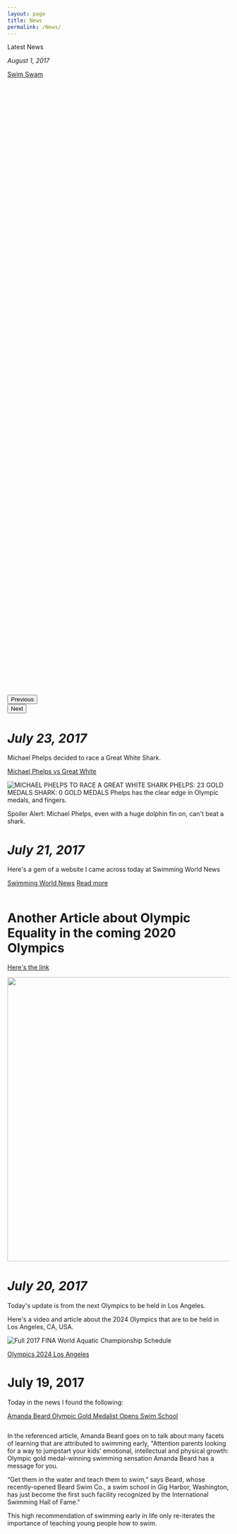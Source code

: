 ```yaml
---
layout: page
title: News
permalink: /News/
---
```


Latest News

*August 1, 2017*

[Swim Swam](http://swimswam.com)
<section id="feat-slider" class="slick-initialized slick-slider">
<div class="slick-list draggable" tabindex="0" style="padding: 0px 20%;"><div class="slick-track" style="opacity: 1; width: 5880px; transform: translate3d(-2940px, 0px, 0px);"><div class="slide slick-slide slick-cloned" style="background-image: url(&quot;https://cdn.swimswam.com/wp-content/uploads/2017/07/IOC_Slider-1600x720.jpg&quot;); width: 588px;">
<a href="https://www.olympicchannel.com/en/playback/synchro-sisters/?utm_source=swimswam_display&amp;utm_medium=SwimSwam&amp;utm_campaign=SwimSwam_Display_Slider_General_Page&amp;utm_content=SwimSwam_Display_Slider_General_Page" class="cover" target="_blank"></a>
</div><div class="slide slick-slide slick-cloned" style="background-image: url(&quot;https://cdn.swimswam.com/wp-content/uploads/2016/06/Ryan-Lochte-by-Mike-Lewis-1080x720.jpg&quot;); width: 588px;">
<a href="https://swimswam.com/links-need-2017-us-open/" class="cover"></a>
<span class="robots-noindex feat-cat">
<a href="https://swimswam.com/news/" title="More News Stories">News</a>
</span>
<div class="meta">
<h3><a href="https://swimswam.com/links-need-2017-us-open/" rel="bookmark">All the Links You Need for the 2017 US Open</a></h3>
<p>Probably the biggest story that swim fans are expecting is a first look at Ryan Lochte racing since his Rio suspension.</p>
<p class="alignleft"><a href="https://swimswam.com/links-need-2017-us-open/#comments" class="iconicfill-comment-fill">&nbsp; 20 Comments</a></p>
<p class="alignright"><a href="https://swimswam.com/links-need-2017-us-open/" rel="bookmark">Read more »</a></p>
</div>
</div><div class="slide slick-slide" style="background-image: url(&quot;https://cdn.swimswam.com/wp-content/uploads/2016/07/stock-by-Mike-Lewis-by-Mike-Lewis-by-Mike-Lewis-1080x720.jpg&quot;); width: 588px;">
<a href="https://swimswam.com/usa-swimming-hires-consulting-firm-review-age-group-tech-suit-policies/" class="cover"></a>
<span class="robots-noindex feat-cat">
<a href="https://swimswam.com/news/industry/" title="More Industry Stories">Industry</a>
</span>
<div class="meta">
<h3><a href="https://swimswam.com/usa-swimming-hires-consulting-firm-review-age-group-tech-suit-policies/" rel="bookmark">USA Swimming Hires Consulting Firm To Review Age Group Tech Suit Policies</a></h3>
<p>USA Swimming has hired outside consulting firm Isaac Sports Group to review various policies on tech suit use in age group swimming, with a final report due in November.</p>
<p class="alignleft"><a href="https://swimswam.com/usa-swimming-hires-consulting-firm-review-age-group-tech-suit-policies/#comments" class="iconicfill-comment-fill">&nbsp; 2 Comments</a></p>
<p class="alignright"><a href="https://swimswam.com/usa-swimming-hires-consulting-firm-review-age-group-tech-suit-policies/" rel="bookmark">Read more »</a></p>
</div>
</div><div class="slide slick-slide" style="background-image: url(&quot;https://cdn.swimswam.com/wp-content/uploads/2017/03/Galyer-20-Danielle-Galyer-Galyer-Kentucky-Aquatic-TBX_6658--1080x720.jpg&quot;); width: 588px;">
<a href="https://swimswam.com/14-swimmers-selected-as-conference-nominees-for-ncaa-woman-of-the-year/" class="cover"></a>
<span class="robots-noindex feat-cat">
<a href="https://swimswam.com/news/" title="More News Stories">News</a>
</span>
<div class="meta">
<h3><a href="https://swimswam.com/14-swimmers-selected-as-conference-nominees-for-ncaa-woman-of-the-year/" rel="bookmark">14 Swimmers Selected as Conference Nominees for NCAA Woman of the Year</a></h3>
<p>2016 NCAA champion in the 200 backstroke Danielle Galyer is one of the swimmers selected to represent their conference.</p>
<p class="alignleft"><a href="https://swimswam.com/14-swimmers-selected-as-conference-nominees-for-ncaa-woman-of-the-year/#comments" class="iconicfill-comment-fill">&nbsp; 1 Comment</a></p>
<p class="alignright"><a href="https://swimswam.com/14-swimmers-selected-as-conference-nominees-for-ncaa-woman-of-the-year/" rel="bookmark">Read more »</a></p>
</div>
</div><div class="slide slick-slide" style="background-image: url(&quot;https://cdn.swimswam.com/wp-content/uploads/2017/04/SwimSwam_Adidas_Banner-1-1600x720.jpg&quot;); width: 588px;">
<a href="https://adidasswimming.com" class="cover" target="_blank"></a>
</div><div class="slide slick-slide slick-active slick-center" style="background-image: url(&quot;https://cdn.swimswam.com/wp-content/uploads/2017/07/Yui-Ohashi-by-Mike-Lewis-LDM_2394-1080x720.jpg&quot;); width: 588px;">
<a href="https://swimswam.com/5-tips-swim-parents-journey/" class="cover"></a>
<span class="robots-noindex feat-cat">
<a href="https://swimswam.com/lifestyle/" title="More Lifestyle Stories">Lifestyle</a>
</span>
<div class="meta">
<h3><a href="https://swimswam.com/5-tips-swim-parents-journey/" rel="bookmark">5 Tips For Swim Parents About The Journey</a></h3>
<p>Swim parents share in the excitement and disappointments of our children’s journey in swimming.</p>
<p class="alignleft"><a href="https://swimswam.com/5-tips-swim-parents-journey/#respond" class="iconicfill-comment-fill">&nbsp; Comment First!</a></p>
<p class="alignright"><a href="https://swimswam.com/5-tips-swim-parents-journey/" rel="bookmark">Read more »</a></p>
</div>
</div><div class="slide slick-slide" style="background-image: url(&quot;https://cdn.swimswam.com/wp-content/uploads/2017/07/IOC_Slider-1600x720.jpg&quot;); width: 588px;">
<a href="https://www.olympicchannel.com/en/playback/synchro-sisters/?utm_source=swimswam_display&amp;utm_medium=SwimSwam&amp;utm_campaign=SwimSwam_Display_Slider_General_Page&amp;utm_content=SwimSwam_Display_Slider_General_Page" class="cover" target="_blank"></a>
</div><div class="slide slick-slide" style="background-image: url(&quot;https://cdn.swimswam.com/wp-content/uploads/2016/06/Ryan-Lochte-by-Mike-Lewis-1080x720.jpg&quot;); width: 588px;">
<a href="https://swimswam.com/links-need-2017-us-open/" class="cover"></a>
<span class="robots-noindex feat-cat">
<a href="https://swimswam.com/news/" title="More News Stories">News</a>
</span>
<div class="meta">
<h3><a href="https://swimswam.com/links-need-2017-us-open/" rel="bookmark">All the Links You Need for the 2017 US Open</a></h3>
<p>Probably the biggest story that swim fans are expecting is a first look at Ryan Lochte racing since his Rio suspension.</p>
<p class="alignleft"><a href="https://swimswam.com/links-need-2017-us-open/#comments" class="iconicfill-comment-fill">&nbsp; 20 Comments</a></p>
<p class="alignright"><a href="https://swimswam.com/links-need-2017-us-open/" rel="bookmark">Read more »</a></p>
</div>
</div><div class="slide slick-slide slick-cloned" style="background-image: url(&quot;https://cdn.swimswam.com/wp-content/uploads/2016/07/stock-by-Mike-Lewis-by-Mike-Lewis-by-Mike-Lewis-1080x720.jpg&quot;); width: 588px;">
<a href="https://swimswam.com/usa-swimming-hires-consulting-firm-review-age-group-tech-suit-policies/" class="cover"></a>
<span class="robots-noindex feat-cat">
<a href="https://swimswam.com/news/industry/" title="More Industry Stories">Industry</a>
</span>
<div class="meta">
<h3><a href="https://swimswam.com/usa-swimming-hires-consulting-firm-review-age-group-tech-suit-policies/" rel="bookmark">USA Swimming Hires Consulting Firm To Review Age Group Tech Suit Policies</a></h3>
<p>USA Swimming has hired outside consulting firm Isaac Sports Group to review various policies on tech suit use in age group swimming, with a final report due in November.</p>
<p class="alignleft"><a href="https://swimswam.com/usa-swimming-hires-consulting-firm-review-age-group-tech-suit-policies/#comments" class="iconicfill-comment-fill">&nbsp; 2 Comments</a></p>
<p class="alignright"><a href="https://swimswam.com/usa-swimming-hires-consulting-firm-review-age-group-tech-suit-policies/" rel="bookmark">Read more »</a></p>
</div>
</div><div class="slide slick-slide slick-cloned" style="background-image: url(&quot;https://cdn.swimswam.com/wp-content/uploads/2017/03/Galyer-20-Danielle-Galyer-Galyer-Kentucky-Aquatic-TBX_6658--1080x720.jpg&quot;); width: 588px;">
<a href="https://swimswam.com/14-swimmers-selected-as-conference-nominees-for-ncaa-woman-of-the-year/" class="cover"></a>
<span class="robots-noindex feat-cat">
<a href="https://swimswam.com/news/" title="More News Stories">News</a>
</span>
<div class="meta">
<h3><a href="https://swimswam.com/14-swimmers-selected-as-conference-nominees-for-ncaa-woman-of-the-year/" rel="bookmark">14 Swimmers Selected as Conference Nominees for NCAA Woman of the Year</a></h3>
<p>2016 NCAA champion in the 200 backstroke Danielle Galyer is one of the swimmers selected to represent their conference.</p>
<p class="alignleft"><a href="https://swimswam.com/14-swimmers-selected-as-conference-nominees-for-ncaa-woman-of-the-year/#comments" class="iconicfill-comment-fill">&nbsp; 1 Comment</a></p>
<p class="alignright"><a href="https://swimswam.com/14-swimmers-selected-as-conference-nominees-for-ncaa-woman-of-the-year/" rel="bookmark">Read more »</a></p>
</div>
</div></div></div>





<button type="button" class="slick-prev" style="display: block;">Previous</button><button type="button" class="slick-next" style="display: block;">Next</button></section>

*July 23, 2017*
==================

Michael Phelps decided to race a Great White Shark.

[Michael Phelps vs Great White](http://www.mirror.co.uk/sport/other-sports/michael-phelps-shark-race-winner-10859279)

<img alt=" MICHAEL PHELPS TO RACE
 A GREAT WHITE SHARK
 PHELPS: 23
 GOLD MEDALS
 SHARK: 0 GOLD MEDALS
Phelps has the clear edge in Olympic medals, and fingers." src="https://pics.me.me/gacbssports-michael-phelps-to-race-a-great-white-shark-phelps-23141136.png">


Spoiler Alert: Michael Phelps, even with a huge dolphin fin on, can't beat a shark.


*July 21, 2017*
===================

Here's a gem of a website I came across today at Swimming World News

[Swimming World News](https://www.swimmingworldmagazine.com)
<a href="https://www.swimmingworldmagazine.com/news/a-coachs-profound-impact-foundations-of-success/" class="post-thumbnail-overlay"><span>Read more</span></a>

<img src="//swimmingworld.azureedge.net/news/wp-content/uploads/2017/02/generic-pool-1-e1486493310696-720x500.jpg" alt="" draggable="false">


Another Article about Olympic Equality in the coming 2020 Olympics
===================
[Here's the link](http://ftw.usatoday.com/2017/06/2020-tokyo-olympics-swimming-program-equality-katie-ledecky-womens-1500-mens-800-meters-freestyle-international-olympic-committee-announcement)

<img col-6 width="flex" height="flex" src="https://usatftw.files.wordpress.com/2017/06/katie_pool_right_84189254.jpg?w=1000&amp;h=600&amp;crop=1" class="article__image wp-post-image" alt="" srcset="https://usatftw.files.wordpress.com/2017/06/katie_pool_right_84189254.jpg?w=1000&amp;h=600&amp;crop=1 1000w, https://usatftw.files.wordpress.com/2017/06/katie_pool_right_84189254.jpg?w=2000&amp;h=1200&amp;crop=1 2000w, https://usatftw.files.wordpress.com/2017/06/katie_pool_right_84189254.jpg?w=640&amp;h=384&amp;crop=1 640w, https://usatftw.files.wordpress.com/2017/06/katie_pool_right_84189254.jpg?w=300&amp;h=180&amp;crop=1 300w, https://usatftw.files.wordpress.com/2017/06/katie_pool_right_84189254.jpg?w=768&amp;h=461&amp;crop=1 768w, https://usatftw.files.wordpress.com/2017/06/katie_pool_right_84189254.jpg?w=1024&amp;h=614&amp;crop=1 1024w" sizes="(max-width: 1000px) 100vw, 1000px" data-attachment-id="689527" data-permalink="http://ftw.usatoday.com/2017/06/2020-tokyo-olympics-swimming-program-equality-katie-ledecky-womens-1500-mens-800-meters-freestyle-international-olympic-committee-announcement/usp-olympics-swimming-evening-session-s-oly-bra-21" data-orig-file="https://usatftw.files.wordpress.com/2017/06/katie_pool_right_84189254.jpg" data-orig-size="3078,1998" data-comments-opened="0" data-image-meta="{&quot;aperture&quot;:&quot;5.6&quot;,&quot;credit&quot;:&quot;Rob Schumacher-USA TODAY Sports&quot;,&quot;camera&quot;:&quot;Canon EOS-1D X Mark II&quot;,&quot;caption&quot;:&quot;Aug 12, 2016; Rio de Janeiro, Brazil;  Katie Ledecky (USA) celebrates after winning the women's 800m freestyle final at Olympic Aquatics Stadium. Mandatory Credit: Rob Schumacher-USA TODAY Sports ORG XMIT: USATSI-GRP-786 ORIG FILE ID:  20160812_jel_usa_535.jpg&quot;,&quot;created_timestamp&quot;:&quot;0&quot;,&quot;copyright&quot;:&quot;USA TODAY Sports&quot;,&quot;focal_length&quot;:&quot;840&quot;,&quot;iso&quot;:&quot;5000&quot;,&quot;shutter_speed&quot;:&quot;0.000625&quot;,&quot;title&quot;:&quot;USP OLYMPICS: SWIMMING-EVENING SESSION S OLY BRA&quot;,&quot;orientation&quot;:&quot;1&quot;}" data-image-title="USP OLYMPICS: SWIMMING-EVENING SESSION S OLY BRA" data-image-description="" data-medium-file="https://usatftw.files.wordpress.com/2017/06/katie_pool_right_84189254.jpg?w=300" data-large-file="https://usatftw.files.wordpress.com/2017/06/katie_pool_right_84189254.jpg?w=1000">


<img col-7 data-attachment-id="689531" data-permalink="http://ftw.usatoday.com/2017/06/2020-tokyo-olympics-swimming-program-equality-katie-ledecky-womens-1500-mens-800-meters-freestyle-international-olympic-committee-announcement/usp-olympics-swimming-mens-1500m-freestyle-heats-s-oly-gbr" data-orig-file="https://usatftw.files.wordpress.com/2017/06/usp_olympics__swimming-men_s_1500m_freestyle-heats_50509735.jpg?w=1000&amp;h=644" data-orig-size="3092,1992" data-comments-opened="0" data-image-meta="{&quot;aperture&quot;:&quot;4.5&quot;,&quot;credit&quot;:&quot;Rob Schumacher-USA TODAY Sports&quot;,&quot;camera&quot;:&quot;Canon EOS-1D X&quot;,&quot;caption&quot;:&quot;ORG XMIT: USPW-GRP-64 Aug 3, 2012; London, United Kingdom; Connor Jaeger (USA) in the men's 1500m freestyle heats during the London 2012 Olympic Games at Aquatics Centre. Mandatory Credit: Rob Schumacher-USA TODAY Sports ORIG FILE ID:  20120803_jel_usa_013.jpg&quot;,&quot;created_timestamp&quot;:&quot;1343991659&quot;,&quot;copyright&quot;:&quot;USA TODAY Sports&quot;,&quot;focal_length&quot;:&quot;600&quot;,&quot;iso&quot;:&quot;3200&quot;,&quot;shutter_speed&quot;:&quot;0.0005&quot;,&quot;title&quot;:&quot;USP OLYMPICS: SWIMMING-MEN'S 1500M FREESTYLE-HEATS S OLY GBR&quot;,&quot;orientation&quot;:&quot;1&quot;}" data-image-title="USP OLYMPICS: SWIMMING-MEN’S 1500M FREESTYLE-HEATS S OLY GBR" data-image-description="" data-medium-file="https://usatftw.files.wordpress.com/2017/06/usp_olympics__swimming-men_s_1500m_freestyle-heats_50509735.jpg?w=1000&amp;h=644?w=300" data-large-file="https://usatftw.files.wordpress.com/2017/06/usp_olympics__swimming-men_s_1500m_freestyle-heats_50509735.jpg?w=1000&amp;h=644?w=1000" class="size-full wp-image-689531" src="https://usatftw.files.wordpress.com/2017/06/usp_olympics__swimming-men_s_1500m_freestyle-heats_50509735.jpg?w=1000&amp;h=644" alt="" width="1000" height="644" srcset="https://usatftw.files.wordpress.com/2017/06/usp_olympics__swimming-men_s_1500m_freestyle-heats_50509735.jpg?w=1000&amp;h=644 1000w, https://usatftw.files.wordpress.com/2017/06/usp_olympics__swimming-men_s_1500m_freestyle-heats_50509735.jpg?w=2000&amp;h=1288 2000w, https://usatftw.files.wordpress.com/2017/06/usp_olympics__swimming-men_s_1500m_freestyle-heats_50509735.jpg?w=640&amp;h=412 640w, https://usatftw.files.wordpress.com/2017/06/usp_olympics__swimming-men_s_1500m_freestyle-heats_50509735.jpg?w=300&amp;h=193 300w, https://usatftw.files.wordpress.com/2017/06/usp_olympics__swimming-men_s_1500m_freestyle-heats_50509735.jpg?w=768&amp;h=495 768w, https://usatftw.files.wordpress.com/2017/06/usp_olympics__swimming-men_s_1500m_freestyle-heats_50509735.jpg?w=1024&amp;h=660 1024w" sizes="(max-width: 1000px) 100vw, 1000px">




*July 20, 2017*
====================

Today's update is from the next Olympics to be held in Los Angeles.

Here's a video and article about the 2024 Olympics that are to be held in Los Angeles, CA, USA.

<img src="blob:https://swimswam.com/724738f9-8903-4528-b2cd-3499a3d54d6a" srcset="https://cdn.swimswam.com/wp-content/uploads/2016/08/hosszu-gold2-1080x720.jpg 1080w, https://cdn.swimswam.com/wp-content/uploads/2016/08/hosszu-gold2-300x200.jpg 300w, https://cdn.swimswam.com/wp-content/uploads/2016/08/hosszu-gold2-768x512.jpg 768w, https://cdn.swimswam.com/wp-content/uploads/2016/08/hosszu-gold2-640x427.jpg 640w" sizes="(max-width: 75em) 80vw, 900px" alt="Full 2017 FINA World Aquatic Championship Schedule">

[Olympics 2024 Los Angeles](https://swimswam.com/uscs-dedeaux-field-to-host-olympic-swimming-per-la-2024-video/)







July 19, 2017
====================
Today in the news I found the following:

[Amanda Beard Olympic Gold Medalist Opens Swim School](http://people.com/sports/olympian-amanda-beard-encourages-swim-education/)

<img alt="" class=" img--orientation-landscape" style="" src="https://peopledotcom.files.wordpress.com/2017/07/amanda-beard-1.png?w=2000">

In the referenced article, Amanda Beard goes on to talk about many facets of learning that are attributed to swimming early, "Attention parents looking for a way to jumpstart your kids’ emotional, intellectual and physical growth: Olympic gold medal-winning swimming sensation Amanda Beard has a message for you.

“Get them in the water and teach them to swim,” says Beard, whose recently-opened Beard Swim Co., a swim school in Gig Harbor, Washington, has just become the first such facility recognized by the International Swimming Hall of Fame."

This high recommendation of swimming early in life only re-iterates the importance of teaching young people
how to swim.
